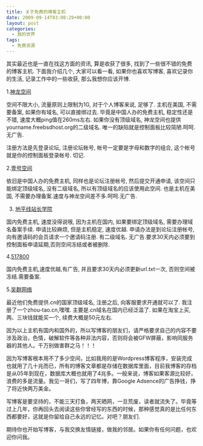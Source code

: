 ```yaml
---
title: 关于免费的博客主机
date: 2009-09-14T03:08:29+00:00
layout: post
categories:
  - 我的世界
tags:
  - 免费资源
---
```


其实最近也是一直在找这方面的资讯, 算是收获了很多, 找到了一些很不错的免费的博客主机. 下面我介绍几个, 大家可以看一看, 如果你也喜欢写博客, 喜欢记录你的生活, 记录工作中的一些收获, 那么我想你应该开博.

1.[神龙空间](http://www.loonghost.com/)

空间不限大小, 流量原则上限制为1G, 对于个人博客来说, 足够了. 主机在美国, 不需要备案, 如果你有域名, 可以直接绑过去. 毕竟是中国人办的免费主机, 稳定性还是不错, 速度大概ping值在260ms左右. 如果你没有顶级域名, 神龙空间也提供yourname.freebsdhost.org的二级域名. 唯一的缺陷就是控制面板比较简陋.呵呵.无广告.

注册方法是先登录论坛, 注册论坛帐号, 帐号一定要是字母和数字的组合, 这个帐号就是你的控制面板登录帐号. 切记.

2.[壹号空间](http://www.1space.org/)

依旧是中国人办的免费主机, 同样也是论坛注册帐号, 然后提交开通申请, 该空间只能绑定顶级域名, 没有二级域名, 所以有顶级域名的应该使用此空间. 也是主机在美国, 不需要办理备案.速度与神龙空间差不多.呵呵.无广告.

3. [地平线站长学院](http://bbs.xiyuidc.net/)

国内免费主机, 速度没得说哦, 因为主机在国内, 如果要绑定顶级域名, 需要办理域名备案手续. 申请比较麻烦, 但是主机稳定, 速度优越. 申请办法是到论坛注册帐号, 向有邀请码的会员请求一个邀请码注册. 有二级域名. 无广告.要求30天内必须要到控制面板申请延期,否则空间冻结或者被删除.
<!--more-->
4.[517800](http://www.517800.net/)

国内免费主机,速度优越,有广告, 并且要求30天内必须更新url.txt一次, 否则空间被冻结.需要备案.

5.[吴群网络](http://www.wuqun.me/)

最近他们免费提供.cn的国家顶级域名, 注册之后, 向客服要求开通就可以了. 我注册了一个zhou-tao.cn,嘿嘿. 主要是.cn域名在国内已经泛滥了. 如果在淘宝上买, 两、三块钱就能买一个, 续费大概是50元左右.

因为以上主机有国内和国外的，所以写博客的朋友们，请严格要求自己的内容不要涉及政治，色情，破解软件等各种非法内容，否则将会被GFW屏蔽，影响同服务器的其他人。千万别做害群之马！！！

因为写博客根本用不了多少空间，比如我用的是Wordpress博客程序，安装完成也就用了几十兆而已，所有的博客文章都是存储在数据库里面，目前我博客的存档是从05年到现在，数据库大概也就用了4兆多。一般来说，博客如果客源比较好，浪费的多是流量。我见一哥们，写了四年博，靠Google Adsence的广告挣钱，挣了将近快两万美金。

写博客是要坚持的，不能三天打鱼，两天晒网，一旦荒废，读者就流失了。毕竟等过上几年，你再回头去阅读这些你曾经写的东西的时候，那种感觉真的是比任何东西都要好，这就是你留给自己永远的记忆。对吧？朋友们.

期待你也开始写博客，与我交换友情链接，做我的邻居。如果你有任何问题，也欢迎你问我。